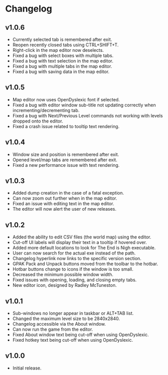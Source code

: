# Changelog

## v1.0.6
* Currently selected tab is remembered after exit.
* Reopen recently closed tabs using CTRL+SHIFT+T.
* Right-click in the map editor now deselects.
* Fixed a bug with select boxes with multiple tabs.
* Fixed a bug with text selection in the map editor.
* Fixed a bug with multiple tabs in the map editor.
* Fixed a bug with saving data in the map editor.

## v1.0.5
* Map editor now uses OpenDyslexic font if selected.
* Fixed a bug with editor window sub-title not updating correctly when incrementing/decrementing tab.
* Fixed a bug with Next/Previous Level commands not working with levels dropped onto the editor.
* Fixed a crash issue related to tooltip text rendering.

## v1.0.4
* Window size and position is remembered after exit.
* Opened level/map tabs are remembered after exit.
* Fixed a new performance issue with text rendering.

## v1.0.3
* Added dump creation in the case of a fatal exception.
* Can now zoom out further when in the map editor.
* Fixed an issue with editing text in the map editor.
* The editor will now alert the user of new releases.

## v1.0.2
* Added the ability to edit CSV files (the world map) using the editor.
* Cut-off UI labels will display their text in a tooltip if hovered over.
* Added more default locations to look for The End is Nigh executable.
* User can now search for the actual exe instead of the path.
* Changelog hyperlink now links to the specific version section.
* GPAK Pack and Unpack buttons moved from the toolbar to the hotbar.
* Hotbar buttons change to icons if the window is too small.
* Decreased the minimum possible window width.
* Fixed issues with opening, loading, and closing empty tabs.
* New editor icon, designed by Radley McTuneston.

## v1.0.1
* Sub-windows no longer appear in taskbar or ALT+TAB list.
* Changed the maximum level size to be 2840x2840.
* Changelog accessible via the About window.
* Can now run the game from the editor.
* Fixed About window text being cut-off when using OpenDyslexic.
* Fixed hotkey text being cut-off when using OpenDyslexic.

## v1.0.0
* Initial release.
